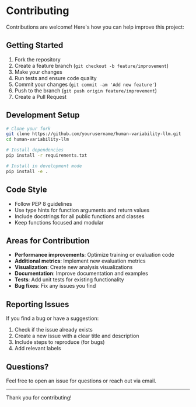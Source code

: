 # Contributing

Contributions are welcome! Here's how you can help improve this project:

## Getting Started

1. Fork the repository
2. Create a feature branch (`git checkout -b feature/improvement`)
3. Make your changes
4. Run tests and ensure code quality
5. Commit your changes (`git commit -am 'Add new feature'`)
6. Push to the branch (`git push origin feature/improvement`)
7. Create a Pull Request

## Development Setup

```bash
# Clone your fork
git clone https://github.com/yourusername/human-variability-llm.git
cd human-variability-llm

# Install dependencies
pip install -r requirements.txt

# Install in development mode
pip install -e .
```

## Code Style

- Follow PEP 8 guidelines
- Use type hints for function arguments and return values
- Include docstrings for all public functions and classes
- Keep functions focused and modular

## Areas for Contribution

- **Performance improvements**: Optimize training or evaluation code
- **Additional metrics**: Implement new evaluation metrics
- **Visualization**: Create new analysis visualizations
- **Documentation**: Improve documentation and examples
- **Tests**: Add unit tests for existing functionality
- **Bug fixes**: Fix any issues you find

## Reporting Issues

If you find a bug or have a suggestion:

1. Check if the issue already exists
2. Create a new issue with a clear title and description
3. Include steps to reproduce (for bugs)
4. Add relevant labels

## Questions?

Feel free to open an issue for questions or reach out via email.

---

Thank you for contributing!

